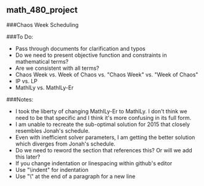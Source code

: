 ## math_480_project
###Chaos Week Scheduling

###To Do:

* Pass through documents for clarification and typos
* Do we need to present objective function and constraints in mathematical terms?
* Are we consistent with all terms?
 * Chaos Week vs. Week of Chaos vs. "Chaos Week" vs. "Week of Chaos"
 * IP vs. LP
 * MathILy vs. MathILy-Er

###Notes:
* I took the liberty of changing MathILy-Er to MathILy. I don't think we need to be that specific and I think it's more confusing in its full form.
* I am unable to recreate the sub-optimal solution for 2015 that closely resembles Jonah's schedule.
 * Even with inefficient solver parameters, I am getting the better solution which diverges from Jonah's schedule.
 * Do we need to reword the section that references this? Or will we add this later?
* If you change indentation or linespacing within github's editor
 * Use "\indent" for indentation
 * Use "\\\" at the end of a paragraph for a new line
